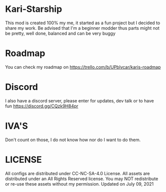 # Kari-Starship
This mod is created 100% my me, it started as a fun project but I decided to share my work. Be advised that I'm a beginner modder thus parts might not be pretty, well done, balanced and can be very buggy

# Roadmap
You can check my roadmap on https://trello.com/b/UPblvcar/karis-roadmap

# Discord
I also have a discord server, please enter for updates, dev talk or to have fun 
 https://discord.gg/CQzk9H84pr

# IVA'S
Don't count on those, I do not know how nor do I want to do them.

# LICENSE
All configs are distributed under CC-NC-SA-4.0 License. All assets are distributed under an All Rights Reserved license. You may NOT redistribute or re-use these assets without my permission. Updated on July 09, 2021
